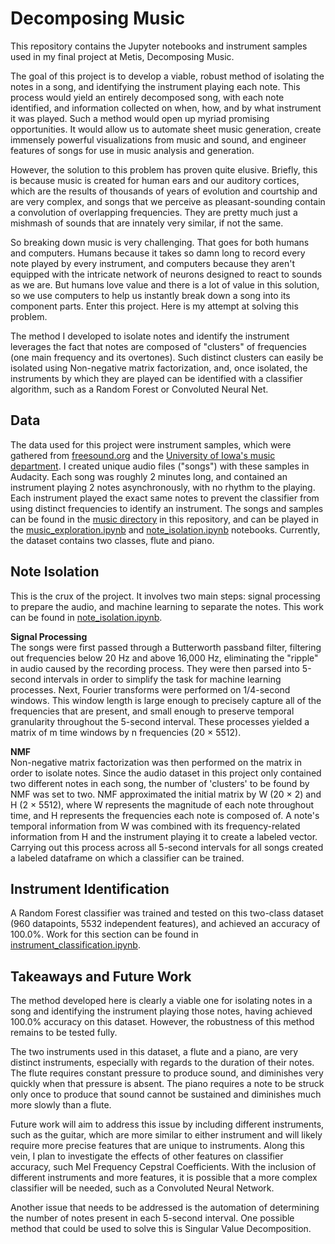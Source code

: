 # Decomposing Music

This repository contains the Jupyter notebooks and instrument samples used in my final project at Metis, Decomposing Music. 

The goal of this project is to develop a viable, robust method of isolating the notes in a song, and identifying the instrument playing each note. This process would yield an entirely decomposed song, with each note identified, and information collected on when, how, and by what instrument it was played. Such a method would open up myriad promising opportunities. It would allow us to automate sheet music generation, create immensely powerful visualizations from music and sound, and engineer features of songs for use in music analysis and generation.

However, the solution to this problem has proven quite elusive. Briefly, this is because music is created for human ears and our auditory cortices, which are the results of thousands of years of evolution and courtship and are very complex, and songs that we perceive as pleasant-sounding contain  a convolution of overlapping frequencies. They are pretty much just a mishmash of sounds that are innately very similar, if not the same.

So breaking down music is very challenging. That goes for both humans and computers. Humans because it takes so damn long to record every note played by every instrument, and computers because they aren't equipped with the intricate network of neurons designed to react to sounds as we are. But humans love value and there is a lot of value in this solution, so we use computers to help us instantly break down a song into its component parts. Enter this project. Here is my attempt at solving this problem. 

The method I developed to isolate notes and identify the instrument leverages the fact that notes are composed of "clusters" of frequencies (one main frequency and its overtones). Such distinct clusters can easily be isolated using Non-negative matrix factorization, and, once isolated, the instruments by which they are played can be identified with a classifier algorithm, such as a Random Forest or Convoluted Neural Net.

## Data
The data used for this project were instrument samples, which were gathered from [freesound.org](https://www.freesound.org/) and the [University of Iowa's music department](http://theremin.music.uiowa.edu/MISpiano.html). I created unique audio files ("songs") with these samples in Audacity. Each song was roughly 2 minutes long, and contained an instrument playing 2 notes asynchronously, with no rhythm to the playing. Each instrument played the exact same notes to prevent the classifier from using distinct frequencies to identify an instrument. The songs and samples can be found in the [music directory](https://github.com/kekatzmann/decomposing_music/tree/master/music) in this repository, and can be played in the [music_exploration.ipynb](https://github.com/kekatzmann/decomposing_music/blob/master/notebooks/music_exploration.ipynb) and [note_isolation.ipynb](https://github.com/kekatzmann/decomposing_music/blob/master/notebooks/note_isolation.ipynb) notebooks. Currently, the dataset contains two classes, flute and piano.

## Note Isolation
This is the crux of the project. It involves two main steps: signal processing to prepare the audio, and machine learning to separate the notes. This work can be found in [note_isolation.ipynb](https://github.com/kekatzmann/decomposing_music/blob/master/notebooks/note_isolation.ipynb).

<b>Signal Processing</b><br>
The songs were first passed through a Butterworth passband filter, filtering out frequencies below 20 Hz and above 16,000 Hz, eliminating the "ripple" in audio caused by the recording process. They were then parsed into 5-second intervals in order to simplify the task for machine learning processes. Next, Fourier transforms were performed on 1/4-second windows. This window length is large enough to precisely capture all of the frequencies that are present, and small enough to preserve temporal granularity throughout the 5-second interval. These processes yielded a matrix of m time windows by n frequencies (20 × 5512).

<b>NMF</b><br>
Non-negative matrix factorization was then performed on the matrix in order to isolate notes. Since the audio dataset in this project only contained two different notes in each song, the number of 'clusters' to be found by NMF was set to two. NMF approximated the initial matrix by W (20 × 2) and H (2 × 5512), where W represents the magnitude of each note throughout time, and H represents the frequencies each note is composed of. A note's temporal information from W was combined with its frequency-related information from H and the instrument playing it to create a labeled vector. Carrying out this process across all 5-second intervals for all songs created a labeled dataframe on which a classifier can be trained.

## Instrument Identification
A Random Forest classifier was trained and tested on this two-class dataset (960 datapoints, 5532 independent features), and achieved an accuracy of 100.0%. Work for this section can be found in [instrument_classification.ipynb](https://github.com/kekatzmann/decomposing_music/blob/master/notebooks/instrument_classification.ipynb).


## Takeaways and Future Work
The method developed here is clearly a viable one for isolating notes in a song and identifying the instrument playing those notes, having achieved 100.0% accuracy on this dataset. However, the robustness of this method remains to be tested fully.

The two instruments used in this dataset, a flute and a piano, are very distinct instruments, especially with regards to the duration of their notes. The flute requires constant pressure to produce sound, and diminishes very quickly when that pressure is absent. The piano requires a note to be struck only once to produce that sound cannot be sustained and diminishes much more slowly than a flute.

Future work will aim to address this issue by including different instruments, such as the guitar, which are more similar to either instrument and will likely require more precise features that are unique to instruments. Along this vein, I plan to investigate the effects of other features on classifier accuracy, such Mel Frequency Cepstral Coefficients. With the inclusion of different instruments and more features, it is possible that a more complex classifier will be needed, such as a Convoluted Neural Network.

Another issue that needs to be addressed is the automation of determining the number of notes present in each 5-second interval. One possible method that could be used to solve this is Singular Value Decomposition.

